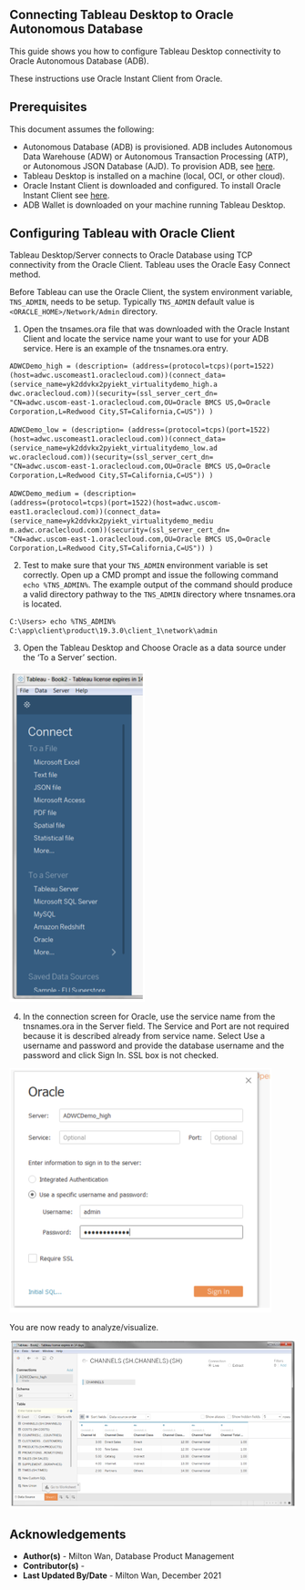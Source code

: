 ## **Connecting Tableau Desktop to Oracle Autonomous Database**

This guide shows you how to configure Tableau Desktop connectivity to Oracle Autonomous Database (ADB). 

These instructions use Oracle Instant Client from Oracle.

## **Prerequisites**

This document assumes the following:

- Autonomous Database (ADB) is provisioned. ADB includes Autonomous Data Warehouse (ADW) or Autonomous Transaction Processing (ATP), or Autonomous JSON Database (AJD).  To provision ADB, see [here](https://docs.oracle.com/en/cloud/paas/autonomous-database/adbsa/autonomous-provision.html#GUID-0B230036-0A05-4CA3-AF9D-97A255AE0C08).
- Tableau Desktop is installed on a machine (local, OCI, or other cloud).   
- Oracle Instant Client is downloaded and configured.  To install Oracle Instant Client see [here](https://www.oracle.com/database/technologies/instant-client/winx64-64-downloads.html).
- ADB Wallet is downloaded on your machine running Tableau Desktop.

## **Configuring Tableau with Oracle Client**

Tableau Desktop/Server connects to Oracle Database using TCP connectivity from the Oracle Client. Tableau uses the Oracle Easy Connect method. 

Before Tableau can use the Oracle Client, the system environment variable, `TNS_ADMIN`, needs to be setup. Typically `TNS_ADMIN` default value is `<ORACLE_HOME>/Network/Admin` directory.

1. Open the tnsames.ora file that was downloaded with the Oracle Instant Client and locate the service name your want to use for your ADB service.  Here is an example of the tnsnames.ora entry. 

```
ADWCDemo_high = (description= (address=(protocol=tcps)(port=1522)(host=adwc.uscomeast1.oraclecloud.com))(connect_data=(service_name=yk2ddvkx2pyiekt_virtualitydemo_high.a
dwc.oraclecloud.com))(security=(ssl_server_cert_dn=
"CN=adwc.uscom-east-1.oraclecloud.com,OU=Oracle BMCS US,O=Oracle
Corporation,L=Redwood City,ST=California,C=US")) )

ADWCDemo_low = (description= (address=(protocol=tcps)(port=1522)(host=adwc.uscomeast1.oraclecloud.com))(connect_data=(service_name=yk2ddvkx2pyiekt_virtualitydemo_low.ad
wc.oraclecloud.com))(security=(ssl_server_cert_dn=
"CN=adwc.uscom-east-1.oraclecloud.com,OU=Oracle BMCS US,O=Oracle
Corporation,L=Redwood City,ST=California,C=US")) )

ADWCDemo_medium = (description=
(address=(protocol=tcps)(port=1522)(host=adwc.uscom-east1.oraclecloud.com))(connect_data=(service_name=yk2ddvkx2pyiekt_virtualitydemo_mediu
m.adwc.oraclecloud.com))(security=(ssl_server_cert_dn=
"CN=adwc.uscom-east-1.oraclecloud.com,OU=Oracle BMCS US,O=Oracle
Corporation,L=Redwood City,ST=California,C=US")) ) 
```

2. Test to make sure that your `TNS_ADMIN` environment variable is set correctly. Open
   up a CMD prompt and issue the following command `echo %TNS_ADMIN%`. The example
   output of the command should produce a valid directory pathway to the
   `TNS_ADMIN` directory where tnsnames.ora is located.

```
C:\Users> echo %TNS_ADMIN%
C:\app\client\product\19.3.0\client_1\network\admin 
```

3. Open the Tableau Desktop and Choose Oracle as a data source under the ‘To a
   Server’ section. 

![tableau](./images/tableau-connect-menu.png)



4. In the connection screen for Oracle, use the service name from the tnsnames.ora in the Server field. The Service and Port are not required because it is described already from service name.  Select Use a username and password and provide the database username and the password and click Sign In.  SSL box is not checked.

![connection](./images/oracle-connect-screen.png)

You are now ready to analyze/visualize. 

![visualize](./images/tableau-visualize.png)



## **Acknowledgements**

* **Author(s)** - Milton Wan, Database Product Management
* **Contributor(s)** - 
* **Last Updated By/Date** - Milton Wan, December 2021
